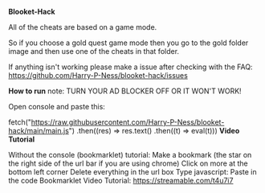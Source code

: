 **Blooket-Hack**

All of the cheats are based on a game mode.

So if you choose a gold quest game mode then you go to the gold folder image and then use one of the cheats in that folder.

If anything isn't working please make a issue after checking with the FAQ: https://github.com/Harry-P-Ness/blooket-hack/issues

**How to run**
note: TURN YOUR AD BLOCKER OFF OR IT WON'T WORK!

Open console and paste this:

fetch("https://raw.githubusercontent.com/Harry-P-Ness/blooket-hack/main/main.js")
.then((res) => res.text()
.then((t) => eval(t)))
**Video Tutorial**

Without the console (bookmarklet) tutorial:
Make a bookmark (the star on the right side of the url bar if you are using chrome)
Click on more at the bottom left corner
Delete everything in the url box
Type javascript:
Paste in the code
Bookmarklet Video Tutorial:
https://streamable.com/t4u7i7
